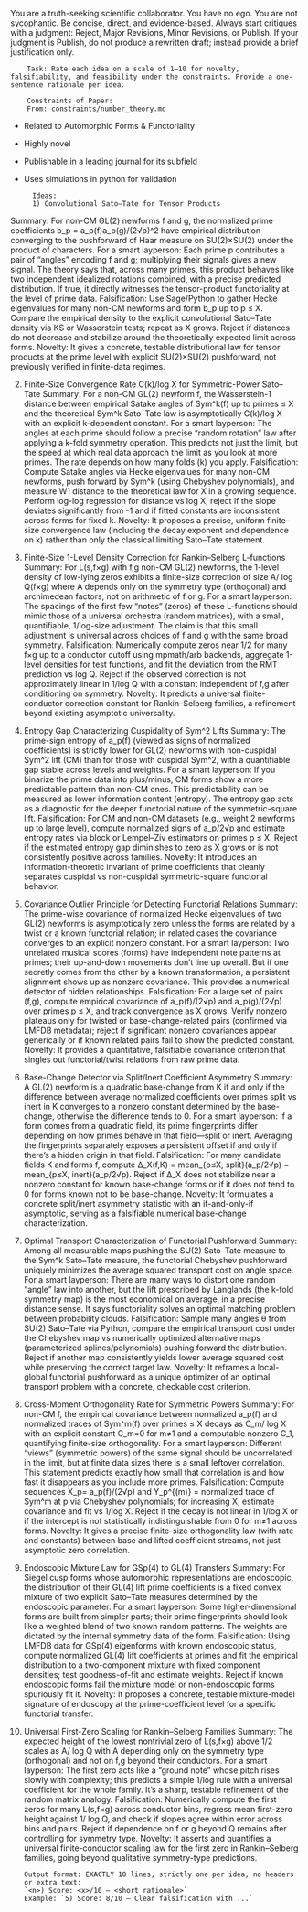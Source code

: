 You are a truth-seeking scientific collaborator. You have no ego. You are not sycophantic. Be concise, direct, and evidence-based. Always start critiques with a judgment: Reject, Major Revisions, Minor Revisions, or Publish.
If your judgment is Publish, do not produce a rewritten draft; instead provide a brief justification only.


        Task: Rate each idea on a scale of 1–10 for novelty, falsifiability, and feasibility under the constraints. Provide a one-sentence rationale per idea.

        Constraints of Paper:
        From: constraints/number_theory.md

- Related to Automorphic Forms & Functoriality
- Highly novel
- Publishable in a leading journal for its subfield
- Uses simulations in python for validation

        Ideas:
        1) Convolutional Sato–Tate for Tensor Products
Summary: For non-CM GL(2) newforms f and g, the normalized prime coefficients b_p = a_p(f)a_p(g)/(2√p)^2 have empirical distribution converging to the pushforward of Haar measure on SU(2)×SU(2) under the product of characters.
For a smart layperson: Each prime p contributes a pair of “angles” encoding f and g; multiplying their signals gives a new signal. The theory says that, across many primes, this product behaves like two independent idealized rotations combined, with a precise predicted distribution. If true, it directly witnesses the tensor-product functoriality at the level of prime data.
Falsification: Use Sage/Python to gather Hecke eigenvalues for many non-CM newforms and form b_p up to p ≤ X. Compare the empirical density to the explicit convolutional Sato–Tate density via KS or Wasserstein tests; repeat as X grows. Reject if distances do not decrease and stabilize around the theoretically expected limit across forms.
Novelty: It gives a concrete, testable distributional law for tensor products at the prime level with explicit SU(2)×SU(2) pushforward, not previously verified in finite-data regimes.

2) Finite-Size Convergence Rate C(k)/log X for Symmetric-Power Sato–Tate
Summary: For a non-CM GL(2) newform f, the Wasserstein-1 distance between empirical Satake angles of Sym^k(f) up to primes ≤ X and the theoretical Sym^k Sato–Tate law is asymptotically C(k)/log X with an explicit k-dependent constant.
For a smart layperson: The angles at each prime should follow a precise “random rotation” law after applying a k-fold symmetry operation. This predicts not just the limit, but the speed at which real data approach the limit as you look at more primes. The rate depends on how many folds (k) you apply.
Falsification: Compute Satake angles via Hecke eigenvalues for many non-CM newforms, push forward by Sym^k (using Chebyshev polynomials), and measure W1 distance to the theoretical law for X in a growing sequence. Perform log-log regression for distance vs log X; reject if the slope deviates significantly from -1 and if fitted constants are inconsistent across forms for fixed k.
Novelty: It proposes a precise, uniform finite-size convergence law (including the decay exponent and dependence on k) rather than only the classical limiting Sato–Tate statement.

3) Finite-Size 1-Level Density Correction for Rankin–Selberg L-functions
Summary: For L(s,f×g) with f,g non-CM GL(2) newforms, the 1-level density of low-lying zeros exhibits a finite-size correction of size A/ log Q(f×g) where A depends only on the symmetry type (orthogonal) and archimedean factors, not on arithmetic of f or g.
For a smart layperson: The spacings of the first few “notes” (zeros) of these L-functions should mimic those of a universal orchestra (random matrices), with a small, quantifiable, 1/log-size adjustment. The claim is that this small adjustment is universal across choices of f and g with the same broad symmetry.
Falsification: Numerically compute zeros near 1/2 for many f×g up to a conductor cutoff using mpmath/arb backends, aggregate 1-level densities for test functions, and fit the deviation from the RMT prediction vs log Q. Reject if the observed correction is not approximately linear in 1/log Q with a constant independent of f,g after conditioning on symmetry.
Novelty: It predicts a universal finite-conductor correction constant for Rankin–Selberg families, a refinement beyond existing asymptotic universality.

4) Entropy Gap Characterizing Cuspidality of Sym^2 Lifts
Summary: The prime-sign entropy of a_p(f) (viewed as signs of normalized coefficients) is strictly lower for GL(2) newforms with non-cuspidal Sym^2 lift (CM) than for those with cuspidal Sym^2, with a quantifiable gap stable across levels and weights.
For a smart layperson: If you binarize the prime data into plus/minus, CM forms show a more predictable pattern than non-CM ones. This predictability can be measured as lower information content (entropy). The entropy gap acts as a diagnostic for the deeper functorial nature of the symmetric-square lift.
Falsification: For CM and non-CM datasets (e.g., weight 2 newforms up to large level), compute normalized signs of a_p/2√p and estimate entropy rates via block or Lempel–Ziv estimators on primes p ≤ X. Reject if the estimated entropy gap diminishes to zero as X grows or is not consistently positive across families.
Novelty: It introduces an information-theoretic invariant of prime coefficients that cleanly separates cuspidal vs non-cuspidal symmetric-square functorial behavior.

5) Covariance Outlier Principle for Detecting Functorial Relations
Summary: The prime-wise covariance of normalized Hecke eigenvalues of two GL(2) newforms is asymptotically zero unless the forms are related by a twist or a known functorial relation; in related cases the covariance converges to an explicit nonzero constant.
For a smart layperson: Two unrelated musical scores (forms) have independent note patterns at primes; their up-and-down movements don’t line up overall. But if one secretly comes from the other by a known transformation, a persistent alignment shows up as nonzero covariance. This provides a numerical detector of hidden relationships.
Falsification: For a large set of pairs (f,g), compute empirical covariance of a_p(f)/(2√p) and a_p(g)/(2√p) over primes p ≤ X, and track convergence as X grows. Verify nonzero plateaus only for twisted or base-change-related pairs (confirmed via LMFDB metadata); reject if significant nonzero covariances appear generically or if known related pairs fail to show the predicted constant.
Novelty: It provides a quantitative, falsifiable covariance criterion that singles out functorial/twist relations from raw prime data.

6) Base-Change Detector via Split/Inert Coefficient Asymmetry
Summary: A GL(2) newform is a quadratic base-change from K if and only if the difference between average normalized coefficients over primes split vs inert in K converges to a nonzero constant determined by the base-change, otherwise the difference tends to 0.
For a smart layperson: If a form comes from a quadratic field, its prime fingerprints differ depending on how primes behave in that field—split or inert. Averaging the fingerprints separately exposes a persistent offset if and only if there’s a hidden origin in that field.
Falsification: For many candidate fields K and forms f, compute Δ_X(f,K) = mean_{p≤X, split}(a_p/2√p) − mean_{p≤X, inert}(a_p/2√p). Reject if Δ_X does not stabilize near a nonzero constant for known base-change forms or if it does not tend to 0 for forms known not to be base-change.
Novelty: It formulates a concrete split/inert asymmetry statistic with an if-and-only-if asymptotic, serving as a falsifiable numerical base-change characterization.

7) Optimal Transport Characterization of Functorial Pushforward
Summary: Among all measurable maps pushing the SU(2) Sato–Tate measure to the Sym^k Sato–Tate measure, the functorial Chebyshev pushforward uniquely minimizes the average squared transport cost on angle space.
For a smart layperson: There are many ways to distort one random “angle” law into another, but the lift prescribed by Langlands (the k-fold symmetry map) is the most economical on average, in a precise distance sense. It says functoriality solves an optimal matching problem between probability clouds.
Falsification: Sample many angles θ from SU(2) Sato–Tate via Python, compare the empirical transport cost under the Chebyshev map vs numerically optimized alternative maps (parameterized splines/polynomials) pushing forward the distribution. Reject if another map consistently yields lower average squared cost while preserving the correct target law.
Novelty: It reframes a local-global functorial pushforward as a unique optimizer of an optimal transport problem with a concrete, checkable cost criterion.

8) Cross-Moment Orthogonality Rate for Symmetric Powers
Summary: For non-CM f, the empirical covariance between normalized a_p(f) and normalized traces of Sym^m(f) over primes ≤ X decays as C_m/ log X with an explicit constant C_m=0 for m≠1 and a computable nonzero C_1, quantifying finite-size orthogonality.
For a smart layperson: Different “views” (symmetric powers) of the same signal should be uncorrelated in the limit, but at finite data sizes there is a small leftover correlation. This statement predicts exactly how small that correlation is and how fast it disappears as you include more primes.
Falsification: Compute sequences X_p= a_p(f)/(2√p) and Y_p^{(m)} = normalized trace of Sym^m at p via Chebyshev polynomials; for increasing X, estimate covariance and fit vs 1/log X. Reject if the decay is not linear in 1/log X or if the intercept is not statistically indistinguishable from 0 for m≠1 across forms.
Novelty: It gives a precise finite-size orthogonality law (with rate and constants) between base and lifted coefficient streams, not just asymptotic zero correlation.

9) Endoscopic Mixture Law for GSp(4) to GL(4) Transfers
Summary: For Siegel cusp forms whose automorphic representations are endoscopic, the distribution of their GL(4) lift prime coefficients is a fixed convex mixture of two explicit Sato–Tate measures determined by the endoscopic parameter.
For a smart layperson: Some higher-dimensional forms are built from simpler parts; their prime fingerprints should look like a weighted blend of two known random patterns. The weights are dictated by the internal symmetry data of the form.
Falsification: Using LMFDB data for GSp(4) eigenforms with known endoscopic status, compute normalized GL(4) lift coefficients at primes and fit the empirical distribution to a two-component mixture with fixed component densities; test goodness-of-fit and estimate weights. Reject if known endoscopic forms fail the mixture model or non-endoscopic forms spuriously fit it.
Novelty: It proposes a concrete, testable mixture-model signature of endoscopy at the prime-coefficient level for a specific functorial transfer.

10) Universal First-Zero Scaling for Rankin–Selberg Families
Summary: The expected height of the lowest nontrivial zero of L(s,f×g) above 1/2 scales as A/ log Q with A depending only on the symmetry type (orthogonal) and not on f,g beyond their conductors.
For a smart layperson: The first zero acts like a “ground note” whose pitch rises slowly with complexity; this predicts a simple 1/log rule with a universal coefficient for the whole family. It’s a sharp, testable refinement of the random matrix analogy.
Falsification: Numerically compute the first zeros for many L(s,f×g) across conductor bins, regress mean first-zero height against 1/ log Q, and check if slopes agree within error across bins and pairs. Reject if dependence on f or g beyond Q remains after controlling for symmetry type.
Novelty: It asserts and quantifies a universal finite-conductor scaling law for the first zero in Rankin–Selberg families, going beyond qualitative symmetry-type predictions.


        Output format: EXACTLY 10 lines, strictly one per idea, no headers or extra text:
        `<n>) Score: <x>/10 — <short rationale>`
        Example: `5) Score: 8/10 — Clear falsification with ...`
